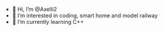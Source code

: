 - 👋 Hi, I’m @Axelli2
- 👀 I’m interested in coding, smart home and model railway
- 🌱 I’m currently learning C++


<!---
Axelli2/Axelli2 is a ✨ special ✨ repository because its `README.md` (this file) appears on your GitHub profile.
You can click the Preview link to take a look at your changes.
--->
